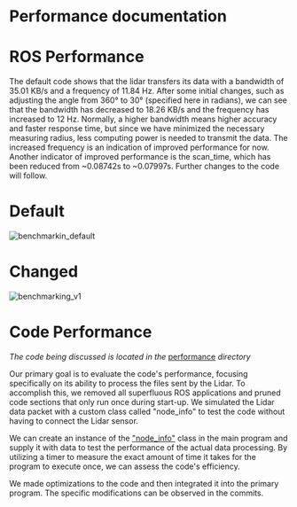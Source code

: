 # Performance documentation

# ROS Performance 
The default code shows that the lidar transfers its data with a bandwidth of 35.01 KB/s and a frequency of 11.84 Hz.
After some initial changes, such as adjusting the angle from 360° to 30° (specified here in radians),
we can see that the bandwidth has decreased to 18.26 KB/s and the frequency has increased to 12 Hz.
Normally, a higher bandwidth means higher accuracy and faster response time, but since we have minimized the necessary measuring radius,
less computing power is needed to transmit the data. The increased frequency is an indication of improved performance for now.
Another indicator of improved performance is the scan_time, which has been reduced from ~0.08742s to ~0.07997s.
Further changes to the code will follow.

# Default

![benchmarkin_default](https://user-images.githubusercontent.com/84909827/223700445-5bda0c12-77ad-4d9f-90c9-4611ccebeaf3.PNG)


# Changed

![benchmarking_v1](https://user-images.githubusercontent.com/84909827/223700629-387e3d76-2d24-4b9e-abc5-66c682005718.PNG)


# Code Performance

*The code being discussed is located in the* [performance](./rplidar_ros_opt_racing_car/performance/)
*directory*

Our primary goal is to evaluate the code's performance, focusing specifically on its ability to process the files sent by the Lidar. To accomplish this, we removed all superfluous ROS applications and pruned code sections that only run once during start-up. We simulated the Lidar data packet with a custom class called "node_info" to test the code without having to connect the Lidar sensor.

We can create an instance of the ["node_info"](./rplidar_ros_opt_racing_car/performace/node_info.cpp) class in the main program and supply it with data to test the performance of the actual data processing. By utilizing a timer to measure the exact amount of time it takes for the program to execute once, we can assess the code's efficiency.

We made optimizations to the code and then integrated it into the primary program. The specific modifications can be observed in the commits.
